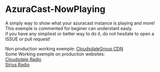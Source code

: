 # AzuraCast-NowPlaying
A simply way to show what your azuracast instance is playing and more!   
This exemple is commented for beginer can understant easly.  
if you have any simpliest or better way to do it, do not hesitate to open a ISSUE or pull request!  
  
Non production working exemple: [CloudsdaleGroup CDN](https://cdn.cloudsdalegroup.com/gitexemple/nowPlayingAzura.html)  
Some Working exemple on production websites:  
[Cloudsdale Radio](https://cloudsdaleradio.Com)  
[Sirius Radio](https://radio.siriushd.net)  
